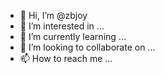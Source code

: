 - 👋 Hi, I’m @zbjoy
- 👀 I’m interested in ...
- 🌱 I’m currently learning ...
- 💞️ I’m looking to collaborate on ...
- 📫 How to reach me ...

<!---
zbjoy/zbjoy is a ✨ special ✨ repository because its `README.md` (this file) appears on your GitHub profile.
You can click the Preview link to take a look at your changes.
--->
